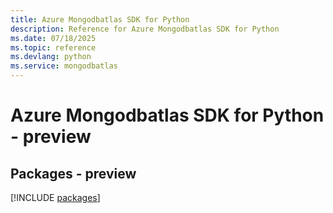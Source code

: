 ```yaml
---
title: Azure Mongodbatlas SDK for Python
description: Reference for Azure Mongodbatlas SDK for Python
ms.date: 07/18/2025
ms.topic: reference
ms.devlang: python
ms.service: mongodbatlas
---
```

# Azure Mongodbatlas SDK for Python - preview
## Packages - preview
[!INCLUDE [packages](mongodbatlas-index.md)]
